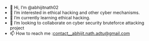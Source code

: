- 👋 Hi, I’m @abhijitnath02
- 👀 I’m interested in ethical hacking and other cyber mechanisms.
- 🌱 I’m currently learning ethical hacking.
- 💞️ I’m looking to collaborate on cyber security bruteforce attacking project
- 📫 How to reach me :contact__abhijit.nath.adtu@gmail.com

<!---
abhijitnath02/abhijitnath02 is a ✨ special ✨ repository because its `README.md` (this file) appears on your GitHub profile.
You can click the Preview link to take a look at your changes.
--->
